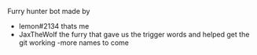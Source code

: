 Furry hunter bot made by

- lemon#2134 thats me
- JaxTheWolf the furry that gave us the trigger words and helped get the git working
-more names to come
